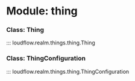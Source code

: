 # Module: thing

### Class: Thing

::: loudflow.realm.things.thing.Thing

### Class: ThingConfiguration

::: loudflow.realm.things.thing.ThingConfiguration
